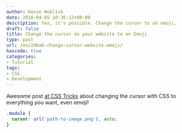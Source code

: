 ```yaml
---
author: Kevin Woblick
date: 2016-04-05 10:36:12+00:00
description: Yes, it's possible. Change the cursor to an emoji.
draft: false
title: Change the cursor on your website to an Emoji
type: post
url: /en/2d6ab-change-cursor-website-emoji/
hascode: true
categories:
- Tutorial
tags:
- CSS
- Development
---
```


Awesome post [at CSS Tricks](https://css-tricks.com/using-css-cursors/) about changing the cursor with CSS to everything you want, even emoji!

```css
.module {
  cursor: url('path-to-image.png'), auto;   
}
```
